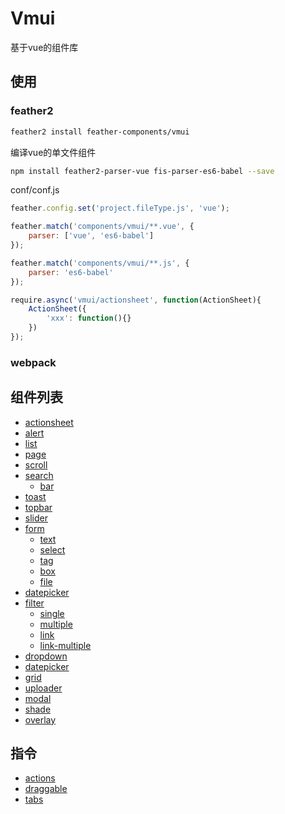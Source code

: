 Vmui
================
基于vue的组件库


## 使用

###  feather2

```sh
feather2 install feather-components/vmui
```

编译vue的单文件组件

```sh
npm install feather2-parser-vue fis-parser-es6-babel --save
```

conf/conf.js

```js
feather.config.set('project.fileType.js', 'vue');

feather.match('components/vmui/**.vue', {
    parser: ['vue', 'es6-babel']
});

feather.match('components/vmui/**.js', {
    parser: 'es6-babel'
});
```

```js
require.async('vmui/actionsheet', function(ActionSheet){
    ActionSheet({
        'xxx': function(){}
    })
});
```

### webpack

## 组件列表

* [actionsheet](./actionsheet)
* [alert](./alert)
* [list](./list)
* [page](./page)
* [scroll](./scroll)
* [search](./search)
    * [bar](./search/bar.md)
* [toast](./toast)
* [topbar](./topbar)
* [slider](./slider)
* [form](./form)
    * [text](./form/text.md)
    * [select](./form/select.md)
    * [tag](./form/tag.md)
    * [box](./form/box.md)
    * [file](./form/file.md)
* [datepicker](./datepicker)
* [filter](./filter)
    * [single](./filter/single.md)
    * [multiple](./filter/multiple.md)
    * [link](./filter/link.md)
    * [link-multiple](./filter/link-multiple.md)
* [dropdown](./dropdown)
* [datepicker](./datepicker)
* [grid](./grid)
* [uploader](./uploader)
* [modal](./modal)
* [shade](./shade)
* [overlay](./overlay)


## 指令

* [actions](./actions)
* [draggable](./draggable.md)
* [tabs](./tabs)
